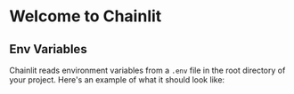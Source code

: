 # Welcome to Chainlit

## Env Variables

Chainlit reads environment variables from a `.env` file in the root directory of your project. Here's an example of what it should look like:
